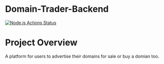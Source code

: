 # Domain-Trader-Backend
[![Node.js Actions Status](https://github.com/PrincewillIroka/Domain-Trader-Backend/workflows/node.js/badge.svg)](https://github.com/PrincewillIroka/Domain-Trader-Backend/actions)

# Project Overview
A platform for users to advertise their domains for sale or buy a domian too.
